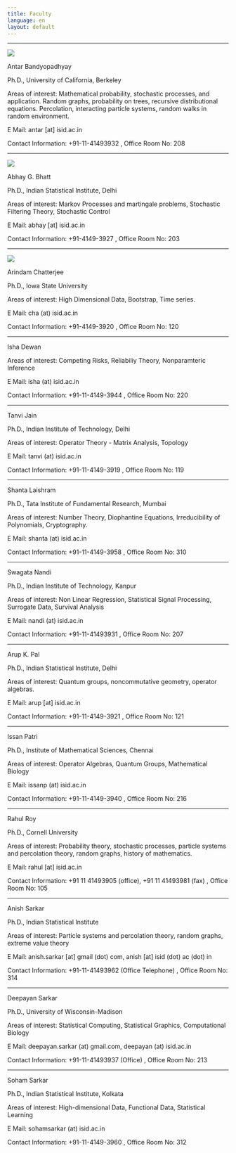 ```yaml
---
title: Faculty
language: en
layout: default
---
```


* * *

<img class="fphoto" src="http://www.isid.ac.in/~deepayan/images/photos/antar.jpg" />

Antar Bandyopadhyay

Ph.D., University of California, Berkeley

Areas of interest: Mathematical probability, stochastic processes, and application. Random graphs, probability on trees, recursive distributional equations. Percolation, interacting particle systems, random walks in random environment.

E Mail: antar [at] isid.ac.in

Contact Information: +91-11-41493932 , Office Room No: 208


* * *

<img class="fphoto" src="http://www.isid.ac.in/~statmath/faculty_photos/abhay.jpg" />

Abhay G. Bhatt

Ph.D., Indian Statistical Institute, Delhi

Areas of interest: Markov Processes and martingale problems, Stochastic Filtering Theory, Stochastic Control

E Mail: abhay [at] isid.ac.in

Contact Information: +91-4149-3927 , Office Room No: 203


* * *

<img class="fphoto" src="http://www.isid.ac.in/~deepayan/images/photos/ac_small.jpg" />

Arindam Chatterjee

Ph.D., Iowa State University

Areas of interest: High Dimensional Data, Bootstrap, Time series.

E Mail: cha (at) isid.ac.in

Contact Information: +91-4149-3920 , Office Room No: 120


* * *



Isha Dewan

Areas of interest: Competing Risks, Reliabiliy Theory, Nonparamteric Inference

E Mail: isha (at) isid.ac.in

Contact Information: +91-11-4149-3944 , Office Room No: 220


* * *



Tanvi Jain

Ph.D., Indian Institute of Technology, Delhi

Areas of interest: Operator Theory - Matrix Analysis, Topology

E Mail: tanvi (at) isid.ac.in

Contact Information: +91-11-4149-3919 , Office Room No: 119


* * *



Shanta Laishram

Ph.D., Tata Institute of Fundamental Research, Mumbai

Areas of interest: Number Theory, Diophantine Equations, Irreducibility of Polynomials, Cryptography.

E Mail: shanta (at) isid.ac.in

Contact Information: +91-11-4149-3958 , Office Room No: 310


* * *



Swagata Nandi

Ph.D., Indian Institute of Technology, Kanpur

Areas of interest: Non Linear Regression, Statistical Signal Processing, Surrogate Data, Survival Analysis

E Mail: nandi (at) isid.ac.in

Contact Information: +91-11-41493931 , Office Room No: 207


* * *



Arup K. Pal

Ph.D., Indian Statistical Institute, Delhi

Areas of interest: Quantum groups, noncommutative geometry, operator algebras.

E Mail: arup [at] isid.ac.in

Contact Information: +91-11-4149-3921 , Office Room No: 121


* * *



Issan Patri

Ph.D., Institute of Mathematical Sciences, Chennai

Areas of interest: Operator Algebras, Quantum Groups, Mathematical Biology

E Mail: issanp (at) isid.ac.in

Contact Information: +91-11-4149-3940 , Office Room No: 216


* * *



Rahul Roy

Ph.D., Cornell University

Areas of interest: Probability theory, stochastic processes, particle systems and percolation theory, random graphs, history of mathematics.

E Mail: rahul [at] isid.ac.in

Contact Information: +91 11 41493905 (office), +91 11 41493981 (fax) , Office Room No: 105


* * *



Anish Sarkar

Ph.D., Indian Statistical Institute

Areas of interest: Particle systems and percolation theory, random graphs, extreme value theory

E Mail: anish.sarkar [at] gmail (dot) com, anish [at] isid (dot) ac (dot) in

Contact Information: +91-11-41493962 (Office Telephone) , Office Room No: 314


* * *



Deepayan Sarkar

Ph.D., University of Wisconsin-Madison

Areas of interest: Statistical Computing, Statistical Graphics, Computational Biology

E Mail: deepayan.sarkar (at) gmail.com, deepayan (at) isid.ac.in

Contact Information: +91-11-41493937 (Office) , Office Room No: 213


* * *



Soham Sarkar

Ph.D., Indian Statistical Institute, Kolkata

Areas of interest: High-dimensional Data, Functional Data, Statistical Learning

E Mail: sohamsarkar (at) isid.ac.in

Contact Information: +91-11-4149-3960 , Office Room No: 312 
